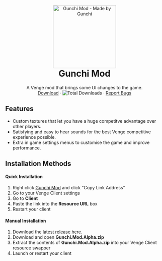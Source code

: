 <p align="center" style="margin-bottom: 0px !important;">
  <img width="200" src="https://cdn.discordapp.com/attachments/848678158861074433/848678387526402058/Endless-Bullets.png" alt="Gunchi Mod - Made by Gunchi" align="center">
</p>

<h1 align="center" style="margin-top: 0px;">Gunchi Mod</h1>

 <p align="center">
    A Venge mod that brings some UI changes to the game.
    <br />
    <a href="https://github.com/Tomogunchi/Gunchi-Mod/releases/download/alpha/Gunchi.Mod.ALPHA.zip">Download</a>
    ·
    <img alt="Total Downloads" src="https://img.shields.io/github/downloads/tomogunchi/gunchi-mod/total?label=Downloads">
    ·
    <a href="https://github.com/Tomogunchi/gunchi-mod/issues">Report Bugs</a>
  </p>
</p>

## Features
- Custom textures that let you have a huge competitve advantage over other players.
- Satisfying and easy to hear sounds for the best Venge competitive experience possible.
- Extra in game settings menus to customise the game and improve performance.

## Installation Methods

#### Quick Installation
1. Right click [Gunchi Mod](https://github.com/Tomogunchi/Gunchi-Mod/releases/download/alpha/Gunchi.Mod.ALPHA.zip) and click "Copy Link Address"
2. Go to your Venge Client settings
3. Go to **Client**
4. Paste the link into the **Resource URL** box
5. Restart your client

#### Manual Installation
1. Download the [latest release here](https://github.com/Tomogunchi/Gunchi-Mod/releases/download/alpha/Gunchi.Mod.ALPHA.zip "Latest Release").
2. Download and open **Gunchi.Mod.Alpha.zip**
3. Extract the contents of **Gunchi.Mod.Alpha.zip** into your Venge Client resource swapper
4. Launch or restart your client
